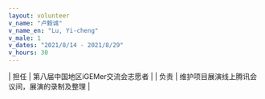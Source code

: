 ```yaml
---
layout: volunteer
v_name: "卢毅诚"
v_name_en: "Lu, Yi-cheng"
v_male: 1
v_dates: "2021/8/14 - 2021/8/29"
v_hours: 30
---
```



| 担任 | 第八届中国地区iGEMer交流会志愿者 |
| 负责 | 维护项目展演线上腾讯会议间，展演的录制及整理  |